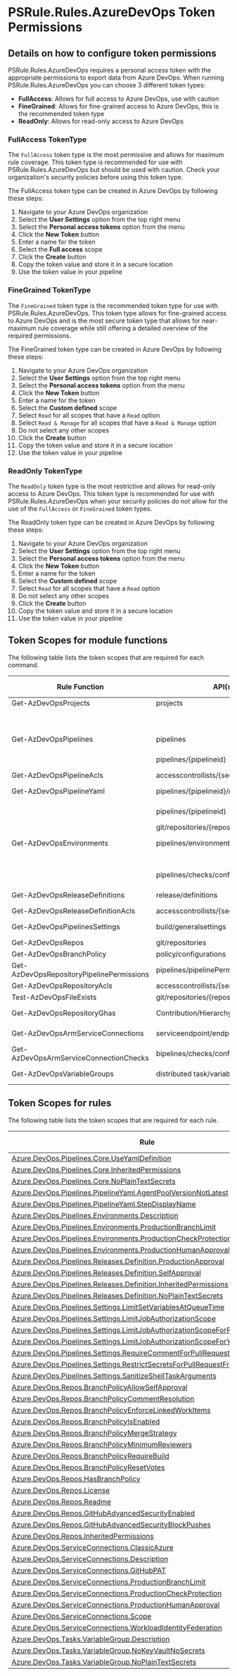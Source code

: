 # PSRule.Rules.AzureDevOps Token Permissions

## Details on how to configure token permissions

PSRule.Rules.AzureDevOps requires a personal access token with the appropriate
permissions to export data from Azure DevOps. When running PSRule.Rules.AzureDevOps
you can choose 3 different token types:

- **FullAccess**: Allows for full access to Azure DevOps, use with caution
- **FineGrained**: Allows for fine-grained access to Azure DevOps, this is the recommended token type
- **ReadOnly**: Allows for read-only access to Azure DevOps

### FullAccess TokenType

The `FullAccess` token type is the most permissive and allows for maximum rule
coverage. This token type is recommended for use with PSRule.Rules.AzureDevOps
but should be used with caution. Check your organization's security policies
before using this token type.

The FullAccess token type can be created in Azure DevOps by following these
steps:

1. Navigate to your Azure DevOps organization
2. Select the **User Settings** option from the top right menu
3. Select the **Personal access tokens** option from the menu
4. Click the **New Token** button
5. Enter a name for the token
6. Select the **Full access** scope
7. Click the **Create** button
8. Copy the token value and store it in a secure location
9. Use the token value in your pipeline

### FineGrained TokenType

The `FineGrained` token type is the recommended token type for use with
PSRule.Rules.AzureDevOps. This token type allows for fine-grained access to
Azure DevOps and is the most secure token type that allows for near-maximum
rule coverage while still offering a detailed overview of the required permissions.

The FineGrained token type can be created in Azure DevOps by following these
steps:

1. Navigate to your Azure DevOps organization
2. Select the **User Settings** option from the top right menu
3. Select the **Personal access tokens** option from the menu
4. Click the **New Token** button
5. Enter a name for the token
6. Select the **Custom defined** scope
7. Select `Read` for all scopes that have a `Read` option
8. Select `Read & Manage` for all scopes that have a `Read & Manage` option
9. Do not select any other scopes
10. Click the **Create** button
11. Copy the token value and store it in a secure location
12. Use the token value in your pipeline

### ReadOnly TokenType

The `ReadOnly` token type is the most restrictive and allows for read-only access
to Azure DevOps. This token type is recommended for use with PSRule.Rules.AzureDevOps
when your security policies do not allow for the use of the `FullAccess` or `FineGrained`
token types.

The ReadOnly token type can be created in Azure DevOps by following these
steps:

1. Navigate to your Azure DevOps organization
2. Select the **User Settings** option from the top right menu
3. Select the **Personal access tokens** option from the menu
4. Click the **New Token** button
5. Enter a name for the token
6. Select the **Custom defined** scope
7. Select `Read` for all scopes that have a `Read` option
8. Do not select any other scopes
9. Click the **Create** button
10. Copy the token value and store it in a secure location
11. Use the token value in your pipeline

## Token Scopes for module functions

The following table lists the token scopes that are required for each command.

| Rule Function                             | API(s)                                   | Version       | Method | Scope(s)                | PAT Category        | PAT Name        |
|-------------------------------------------|------------------------------------------|---------------|--------|-------------------------|---------------------|-----------------|
| Get-AzDevOpsProjects                      | projects                                 | 6.0           | GET    | vso.profile             | User Profile        | Read            |
|                                           |                                          |               |        | vso.project             | Project and Team    | Read            |
| Get-AzDevOpsPipelines                     | pipelines                                | 6.0-preview.1 | GET    | vso.build               | Build               | Read            |
|                                           | pipelines/{pipelineid}                   | 6.0-preview.1 | GET    | vso.build               | Build               | Read            |
| Get-AzDevOpsPipelineAcls                  | accesscontrollists/{securityid}          | 6.0           | GET    | vso.security_manage     | Security            | Manage          |
| Get-AzDevOpsPipelineYaml                  | pipelines/{pipelineid}/runs              | 5.1-preview   | POST   | vso.build               | Build               | Read            |
|                                           | pipelines/{pipelineid}                   | 7.1-preview.1 | GET    | vso.build               | Build               | Read            |
|                                           | git/repositories/{repositoryid}/items    | 6.0           | GET    | vso.code                | Code                | Read            |
| Get-AzDevOpsEnvironments                  | pipelines/environments                   | 6.0-preview.1 | GET    | vso.environment_manage  | Agent Pools         | Read and Manage |
|                                           |                                          |               |        | vso.build               | Build               | Read            |
|                                           | pipelines/checks/configurations          | 7.2-preview.1 | GET    | vso.build               | Build               | Read            |
| Get-AzDevOpsReleaseDefinitions            | release/definitions                      | 7.2-preview.4 | GET    | vso.release             | Release             | Read            |
| Get-AzDevOpsReleaseDefinitionAcls         | accesscontrollists/{securityid}          | 6.0           | GET    | vso.security_manage     | Security            | Manage          |
| Get-AzDevOpsPipelinesSettings             | build/generalsettings                   | 7.1-preview.1 | GET    | vso.project          | Build                  | Read            |
| Get-AzDevOpsRepos                         | git/repositories                         | 6.0           | GET    | vso.code                | Code                | Read            |
| Get-AzDevOpsBranchPolicy                  | policy/configurations                    | 6.0           | GET    | vso.code                | Code                | Read            |
| Get-AzDevOpsRepositoryPipelinePermissions | pipelines/pipelinePermissions/repository |               | GET    | vso.build               | Build               | Read            |
| Get-AzDevOpsRepositoryAcls                | accesscontrollists/{securityid}          | 6.0           | GET    | vso.security_manage     | Security            | Manage          |
| Test-AzDevOpsFileExists                   | git/repositories/{repositoryid}/items    | 6.0           | GET    | vso.code                | Code                | Read            |
| Get-AzDevOpsRepositoryGhas                | Contribution/HierarchyQuery              | 5.0-preview.1 | POST   | tbc                     | tbc                 | FullACcess           |
| Get-AzDevOpsArmServiceConnections         | serviceendpoint/endpoints                | 6.0-preview.4 | GET    | vso.serviceendpoint     | Service Connections | Read            |
| Get-AzDevOpsArmServiceConnectionChecks    | bipelines/checks/configurations          | 7.2-preview.1 | GET    | vso.build               | Build               | Read            |
| Get-AzDevOpsVariableGroups                | distributed task/variablegroups          | 7.2-preview.2 | GET    | vso.variablegroups_read | Variable Groups     | Read            |

## Token Scopes for rules

The following table lists the token scopes that are required for each rule.

| Rule | Minimum TokenType |
|------|-------------------|
|[Azure.DevOps.Pipelines.Core.UseYamlDefinition](../src/PSRule.Rules.AzureDevOps/en/Azure.DevOps.Pipelines.Core.UseYamlDefinition.md)|ReadOnly|
|[Azure.DevOps.Pipelines.Core.InheritedPermissions](../src/PSRule.Rules.AzureDevOps/en/Azure.DevOps.Pipelines.Core.InheritedPermissions.md)|FineGrained|
|[Azure.DevOps.Pipelines.Core.NoPlainTextSecrets](../src/PSRule.Rules.AzureDevOps/en/Azure.DevOps.Pipelines.Core.NoPlainTextSecrets.md)|ReadOnly|
|[Azure.DevOps.Pipelines.PipelineYaml.AgentPoolVersionNotLatest](../src/PSRule.Rules.AzureDevOps/en/Azure.DevOps.Pipelines.PipelineYaml.AgentPoolVersionNotLatest.md)|ReadOnly|
|[Azure.DevOps.Pipelines.PipelineYaml.StepDisplayName](../src/PSRule.Rules.AzureDevOps/en/Azure.DevOps.Pipelines.PipelineYaml.StepDisplayName.md)|ReadOnly|
|[Azure.DevOps.Pipelines.Environments.Description](../src/PSRule.Rules.AzureDevOps/en/Azure.DevOps.Pipelines.Environments.Description.md)|FineGrained|
|[Azure.DevOps.Pipelines.Environments.ProductionBranchLimit](../src/PSRule.Rules.AzureDevOps/en/Azure.DevOps.Pipelines.Environments.ProductionBranchLimit.md)|FineGrained|
|[Azure.DevOps.Pipelines.Environments.ProductionCheckProtection](../src/PSRule.Rules.AzureDevOps/en/Azure.DevOps.Pipelines.Environments.ProductionCheckProtection.md)|FineGrained|
|[Azure.DevOps.Pipelines.Environments.ProductionHumanApproval](../src/PSRule.Rules.AzureDevOps/en/Azure.DevOps.Pipelines.Environments.ProductionHumanApproval.md)|FineGrained|
|[Azure.DevOps.Pipelines.Releases.Definition.ProductionApproval](../src/PSRule.Rules.AzureDevOps/en/Azure.DevOps.Pipelines.Releases.Definition.ProductionApproval.md)|ReadOnly|
|[Azure.DevOps.Pipelines.Releases.Definition.SelfApproval](../src/PSRule.Rules.AzureDevOps/en/Azure.DevOps.Pipelines.Releases.Definition.SelfApproval.md)|ReadOnly|
|[Azure.DevOps.Pipelines.Releases.Definition.InheritedPermissions](../src/PSRule.Rules.AzureDevOps/en/Azure.DevOps.Pipelines.Releases.Definition.InheritedPermissions.md)|FineGrained|
|[Azure.DevOps.Pipelines.Releases.Definition.NoPlainTextSecrets](../src/PSRule.Rules.AzureDevOps/en/Azure.DevOps.Pipelines.Releases.Definition.NoPlainTextSecrets.md)|ReadOnly|
|[Azure.DevOps.Pipelines.Settings.LimitSetVariablesAtQueueTime](../src/PSRule.Rules.AzureDevOps/en/Azure.DevOps.Pipelines.Settings.LimitSetVariablesAtQueueTime.md)|ReadOnly|
|[Azure.DevOps.Pipelines.Settings.LimitJobAuthorizationScope](../src/PSRule.Rules.AzureDevOps/en/Azure.DevOps.Pipelines.Settings.LimitJobAuthorizationScope.md)|ReadOnly|
|[Azure.DevOps.Pipelines.Settings.LimitJobAuthorizationScopeForReleasePipelines](../src/PSRule.Rules.AzureDevOps/en/Azure.DevOps.Pipelines.Settings.LimitJobAuthorizationScopeForReleasePipelines.md)|ReadOnly|
|[Azure.DevOps.Pipelines.Settings.LimitJobAuthorizationScopeForYamlPipelines](../src/PSRule.Rules.AzureDevOps/en/Azure.DevOps.Pipelines.Settings.LimitJobAuthorizationScopeForYamlPipelines.md)|ReadOnly|
|[Azure.DevOps.Pipelines.Settings.RequireCommentForPullRequestFromFork](../src/PSRule.Rules.AzureDevOps/en/Azure.DevOps.Pipelines.Settings.RequireCommentForPullRequestFromFork.md)|ReadOnly|
|[Azure.DevOps.Pipelines.Settings.RestrictSecretsForPullRequestFromFork](../src/PSRule.Rules.AzureDevOps/en/Azure.DevOps.Pipelines.Settings.RestrictSecretsForPullRequestFromFork.md)|ReadOnly|
|[Azure.DevOps.Pipelines.Settings.SanitizeShellTaskArguments](../src/PSRule.Rules.AzureDevOps/en/Azure.DevOps.Pipelines.Settings.SanitizeShellTaskArguments.md)|ReadOnly|
|[Azure.DevOps.Repos.BranchPolicyAllowSelfApproval](../src/PSRule.Rules.AzureDevOps/en/Azure.DevOps.Repos.BranchPolicyAllowSelfApproval.md)|ReadOnly|
|[Azure.DevOps.Repos.BranchPolicyCommentResolution](../src/PSRule.Rules.AzureDevOps/en/Azure.DevOps.Repos.BranchPolicyCommentResolution.md)|ReadOnly|
|[Azure.DevOps.Repos.BranchPolicyEnforceLinkedWorkItems](../src/PSRule.Rules.AzureDevOps/en/Azure.DevOps.Repos.BranchPolicyEnforceLinkedWorkItems.md)|ReadOnly|
|[Azure.DevOps.Repos.BranchPolicyIsEnabled](../src/PSRule.Rules.AzureDevOps/en/Azure.DevOps.Repos.BranchPolicyIsEnabled.md)|ReadOnly|
|[Azure.DevOps.Repos.BranchPolicyMergeStrategy](../src/PSRule.Rules.AzureDevOps/en/Azure.DevOps.Repos.BranchPolicyMergeStrategy.md)|ReadOnly|
|[Azure.DevOps.Repos.BranchPolicyMinimumReviewers](../src/PSRule.Rules.AzureDevOps/en/Azure.DevOps.Repos.BranchPolicyMinimumReviewers.md)|ReadOnly|
|[Azure.DevOps.Repos.BranchPolicyRequireBuild](../src/PSRule.Rules.AzureDevOps/en/Azure.DevOps.Repos.BranchPolicyRequireBuild.md)|ReadOnly|
|[Azure.DevOps.Repos.BranchPolicyResetVotes](../src/PSRule.Rules.AzureDevOps/en/Azure.DevOps.Repos.BranchPolicyResetVotes.md)|ReadOnly|
|[Azure.DevOps.Repos.HasBranchPolicy](../src/PSRule.Rules.AzureDevOps/en/Azure.DevOps.Repos.HasBranchPolicy.md)|ReadOnly|
|[Azure.DevOps.Repos.License](../src/PSRule.Rules.AzureDevOps/en/Azure.DevOps.Repos.License.md)|ReadOnly|
|[Azure.DevOps.Repos.Readme](../src/PSRule.Rules.AzureDevOps/en/Azure.DevOps.Repos.Readme.md)|ReadOnly|
|[Azure.DevOps.Repos.GitHubAdvancedSecurityEnabled](../src/PSRule.Rules.AzureDevOps/en/Azure.DevOps.Repos.GitHubAdvancedSecurityEnabled.md)|FullAccess|
|[Azure.DevOps.Repos.GitHubAdvancedSecurityBlockPushes](../src/PSRule.Rules.AzureDevOps/en/Azure.DevOps.Repos.GitHubAdvancedSecurityBlockPushes.md)|FullAccess|
|[Azure.DevOps.Repos.InheritedPermissions](../src/PSRule.Rules.AzureDevOps/en/Azure.DevOps.Repos.InheritedPermissions.md)|FineGrained|
|[Azure.DevOps.ServiceConnections.ClassicAzure](../src/PSRule.Rules.AzureDevOps/en/Azure.DevOps.ServiceConnections.ClassicAzure.md)|ReadOnly|
|[Azure.DevOps.ServiceConnections.Description](../src/PSRule.Rules.AzureDevOps/en/Azure.DevOps.ServiceConnections.Description.md)|ReadOnly|
|[Azure.DevOps.ServiceConnections.GitHubPAT](../src/PSRule.Rules.AzureDevOps/en/Azure.DevOps.ServiceConnections.GitHubPAT.md)|ReadOnly|
|[Azure.DevOps.ServiceConnections.ProductionBranchLimit](../src/PSRule.Rules.AzureDevOps/en/Azure.DevOps.ServiceConnections.ProductionBranchLimit.md)|ReadOnly|
|[Azure.DevOps.ServiceConnections.ProductionCheckProtection](../src/PSRule.Rules.AzureDevOps/en/Azure.DevOps.ServiceConnections.ProductionCheckProtection.md)|ReadOnly|
|[Azure.DevOps.ServiceConnections.ProductionHumanApproval](../src/PSRule.Rules.AzureDevOps/en/Azure.DevOps.ServiceConnections.ProductionHumanApproval.md)|ReadOnly|
|[Azure.DevOps.ServiceConnections.Scope](../src/PSRule.Rules.AzureDevOps/en/Azure.DevOps.ServiceConnections.Scope.md)|ReadOnly|
|[Azure.DevOps.ServiceConnections.WorkloadIdentityFederation](../src/PSRule.Rules.AzureDevOps/en/Azure.DevOps.ServiceConnections.WorkloadIdentityFederation.md)|ReadOnly|
|[Azure.DevOps.Tasks.VariableGroup.Description](../src/PSRule.Rules.AzureDevOps/en/Azure.DevOps.Tasks.VariableGroup.Description.md)|ReadOnly|
|[Azure.DevOps.Tasks.VariableGroup.NoKeyVaultNoSecrets](../src/PSRule.Rules.AzureDevOps/en/Azure.DevOps.Tasks.VariableGroup.NoKeyVaultNoSecrets.md)|ReadOnly|
|[Azure.DevOps.Tasks.VariableGroup.NoPlainTextSecrets](../src/PSRule.Rules.AzureDevOps/en/Azure.DevOps.Tasks.VariableGroup.NoPlainTextSecrets.md)|ReadOnly|

